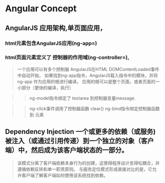 # Angular Concept

## AngularJS 应用架构,单页面应用， 
### html元素包含AngularJS应用(ng-app=) 
### html页面元素定义了 控制器的作用域(ng-controller=), 
>一个应用可以有多个控制器 AngularJS在HTML DOMContentLoaded事件中自动开始， 如果找到ng-app指令，AngularJS载入指令中的模块，并将ng-app 作为应用的根进行编译。 应用的根可以是整个页面，或者页面的一小部分（更快的编译，执行）

>>ng-model指令绑定了 textarea 到控制器变量message. 

>>ng-click事件调用了控制器函数 clear() ng-bind指令绑定控制器函数 到 元素

## Dependency Injection 一个或更多的依赖（或服务)被注入（或通过引用传递）到一个独立的对象（客户端）中，然后成为该客户端状态的一部分。 
>该模式分离了客户端依赖本身行为的创建，这使得程序设计变得松耦合，并遵循依赖反转和单一职责原则。 与服务定位模式形成直接对比的是，它允许客户端了解客户端如何使用该系统找到依赖。


